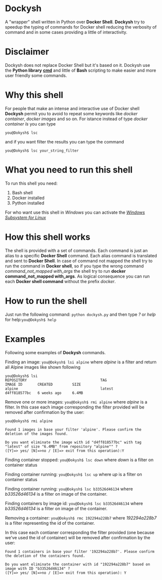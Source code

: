 # Dockysh
A "wrapper" shell written in Python over **Docker Shell**. 
**Dockysh** try to speedup the typing of commands for Docker shell reducing the verbosity of command and in some cases providing a little of interactivity.

# Disclaimer
Dockysh does not replace Docker Shell but it's based on it. Dockysh use the **Python library** **[cmd](https://docs.python.org/3/library/cmd.html 'Python Cmd Library')** and little of **Bash** scripting to make easier and more user friendly some commands.

# Why this shell
For people that make an intense and interactive use of Docker shell **Dockysh** permit you to avoid to repeat some keywords like *docker container*, *docker images* and so on. For istance instead of type *docker container ls* you can type 
```
you@Dokysh$ lsc
```

and if you want filter the results you can type the command 

```
you@Dokysh$ lsc your_string_filter
```

# What you need to run this shell
To run this shell you need:
1. Bash shell
2. Docker installed
3. Python installed

For who want use this shell in *Windows* you can activate the *[Windows Subsystem for Linux](https://docs.microsoft.com/en-us/windows/wsl/install-win10 'Install WSL')*

# How this shell works
The shell is provided with a set of commands. Each command is just an alias to a specific **Docker Shell** command. Each alias command is translated and sent to **Docker Shell**. In case of command not mapped the shell try to run the command in **Docker shell**, so if you type the wrong command *command_not_mapped with_args* the shell try to run **docker command_not_mapped with_args**. As logical consequence you can run  each **Docker shell command** without the prefix *docker*.

# How to run the shell
Just run the following command: `python dockysh.py` and then type *?* or *help* for help:`you@Dokysh$ help`

# Examples

Following some examples of **Dockysh** commands.

Finding an image: `you@Dokysh$ lsi alpine` where *alpine* is a filter and return all Alpine images like shown following

```
you@Dokysh$ lsi
REPOSITORY                                  TAG                              IMAGE ID       CREATED         SIZE
alpine                                      latest                           d4ff818577bc   6 weeks ago     6.4MB
```

Remove one or more images: `you@Dokysh$ rmi alpine` where *alpine* is a filter. 
In this case each image corresponding the filter provided will be removed after confirmation by the user:

```
you@Dokysh$ rmi alpine

Found 1 images in base your filter 'alpine'. Please confirm the deletion of the images found.

Do you want eliminate the image with id "d4ff818577bc" with tag "latest" of size "6.4MB" from repository "alpine"" ?
([Y]=> yes/ [N]=>no / [E]=> exit from this operation):Y

```

Finding container stopped: `you@Dokysh$ lsc down` where *down* is a filter on container status

Finding container running: `you@Dokysh$ lsc up` where *up* is a filter on container status

Finding container running: `you@Dokysh$ lsc b33526d46134` where *b33526d46134* is a filter on image of the container.

Finding containers by image id: `you@Dokysh$ lsc b33526d46134` where *b33526d46134* is a filter on image of the container.

Removing a container: `you@Dokysh$ rmc 192294a228b7` where *192294a228b7* is a filter representing the id of the container.

In this case each contianer corresponding the filter provided (one because we've used the id of container) will be removed after confirmation by the user:
```
Found 1 containers in base your filter '192294a228b7'. Please confirm the deletion of the containers found.

Do you want eliminate the container with id "192294a228b7" based on image with ID "b33526d46134" ?
([Y]=> yes/ [N]=>no / [E]=> exit from this operation): Y
```


